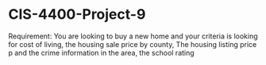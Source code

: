 # CIS-4400-Project-9
Requirement: You are looking to buy a new home and your criteria is looking for cost of living, the housing sale price by county, The housing listing price p and the crime information in the area, the school rating


